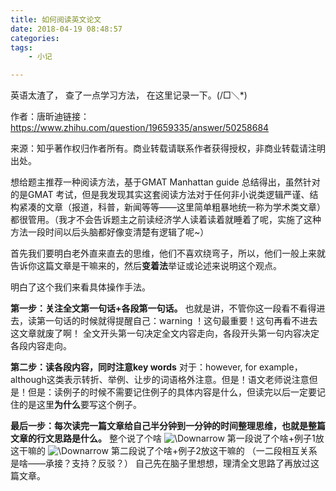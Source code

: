 ```yaml
---
title: 如何阅读英文论文
date: 2018-04-19 08:48:57
categories:
tags:
	- 小记

---
```


英语太渣了， 查了一点学习方法， 在这里记录一下。(/□＼*)


作者：唐昕迪链接：https://www.zhihu.com/question/19659335/answer/50258684

来源：知乎著作权归作者所有。商业转载请联系作者获得授权，非商业转载请注明出处。

想给题主推荐一种阅读方法，基于GMAT Manhattan guide 总结得出，虽然针对的是GMAT 考试，但是我发现其实这套阅读方法对于任何非小说类逻辑严谨、结构紧凑的文章（报道，科普，新闻等等——这里简单粗暴地统一称为学术类文章）都很管用。（我才不会告诉题主之前读经济学人读着读着就睡着了呢，实施了这种方法一段时间以后头脑都好像变清楚有逻辑了呢~）

首先我们要明白老外直来直去的思维，他们不喜欢绕弯子，所以，他们一般上来就告诉你这篇文章是干嘛来的，然后**变着法**举证或论述来说明这个观点。

明白了这个我们来看具体操作手法。

**第一步：关注全文第一句话+各段第一句话。**
也就是讲，不管你这一段看不看得进去，读第一句话的时候就得提醒自己：warning ！这句最重要！这句再看不进去这文章就废了啊！
全文开头第一句决定全文内容走向，各段开头第一句内容决定各段内容走向。

**第二步：读各段内容，同时注意key words**
对于：however, for example，although这类表示转折、举例、让步的词语格外注意。但是！语文老师说注意但是！但是：读例子的时候不需要记住例子的具体内容是什么，但读完以后一定要记住的是这里**为什么**要写这个例子。

**最后一步：每次读完一篇文章给自己半分钟到一分钟的时间整理思维，也就是整篇文章的行文思路是什么。**
整个说了个啥
![\Downarrow ](https://www.zhihu.com/equation?tex=%5CDownarrow+)
第一段说了个啥+例子1放这干嘛的
![\Downarrow ](https://www.zhihu.com/equation?tex=%5CDownarrow+)
第二段说了个啥+例子2放这干嘛的
（一二段相互关系是啥——承接？支持？反驳？）
自己先在脑子里想想，理清全文思路了再放过这篇文章。



